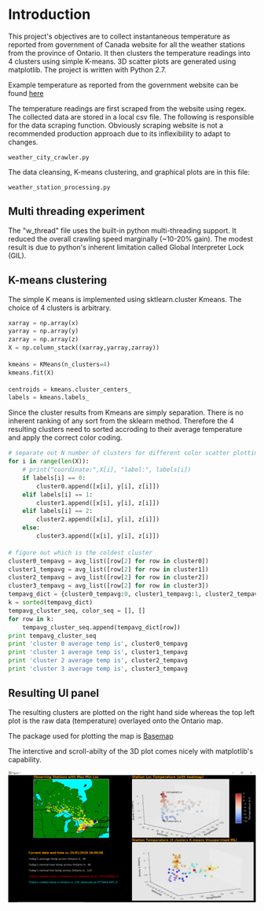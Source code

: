 # Introduction

This project's objectives are to collect instantaneous temperature as reported from government of Canada website for all the weather stations from the province of Ontario. It then clusters the temperature readings into 4 clusters using simple K-means.  3D scatter plots are generated using matplotlib.  The project is written with Python 2.7.

Example temperature as reported from the government website can be found [here](https://weather.gc.ca/city/pages/on-82_metric_e.html)

The temperature readings are first scraped from the website using regex. The collected data are stored in a local csv file.  The following is responsible for the data scraping function.  Obviously scraping website is not a recommended production approach due to its inflexibility to adapt to changes.

	weather_city_crawler.py

The data cleansing, K-means clustering, and graphical plots are in this file:

	weather_station_processing.py

## Multi threading experiment

The "w_thread" file uses the built-in python multi-threading support. It reduced the overall crawling speed marginally (~10-20% gain).  The modest result is due to python's inherent limitation called Global Interpreter Lock (GIL).

## K-means clustering

The simple K means is implemented using sktlearn.cluster Kmeans.  The choice of 4 clusters is arbitrary.

```python
xarray = np.array(x)
yarray = np.array(y)
zarray = np.array(z)
X = np.column_stack((xarray,yarray,zarray))

kmeans = KMeans(n_clusters=4)
kmeans.fit(X)

centroids = kmeans.cluster_centers_
labels = kmeans.labels_

```

Since the cluster results from Kmeans are simply separation. There is no inherent ranking of any sort from the sklearn method.  Therefore the 4 resulting clusters need to sorted accroding to their average temperature and apply the correct color coding. 


```python
# separate out N number of clusters for different color scatter plotting
for i in range(len(X)):
    # print("coordinate:",X[i], "label:", labels[i])
    if labels[i] == 0:
    	cluster0.append([x[i], y[i], z[i]])
    elif labels[i] == 1:
    	cluster1.append([x[i], y[i], z[i]])
    elif labels[i] == 2:
    	cluster2.append([x[i], y[i], z[i]])
    else:
		cluster3.append([x[i], y[i], z[i]])

# figure out which is the coldest cluster
cluster0_tempavg = avg_list([row[2] for row in cluster0])
cluster1_tempavg = avg_list([row[2] for row in cluster1])
cluster2_tempavg = avg_list([row[2] for row in cluster2])
cluster3_tempavg = avg_list([row[2] for row in cluster3])
tempavg_dict = {cluster0_tempavg:0, cluster1_tempavg:1, cluster2_tempavg:2, cluster3_tempavg:3}
k = sorted(tempavg_dict)
tempavg_cluster_seq, color_seq = [], []
for row in k:
	tempavg_cluster_seq.append(tempavg_dict[row])
print tempavg_cluster_seq
print 'cluster 0 average temp is', cluster0_tempavg
print 'cluster 1 average temp is', cluster1_tempavg
print 'cluster 2 average temp is', cluster2_tempavg
print 'cluster 3 average temp is', cluster3_tempavg

```

## Resulting UI panel 

The resulting clusters are plotted on the right hand side whereas the top left plot is the raw data (temperature) overlayed onto the Ontario map.

The package used for plotting the map is [Basemap](https://matplotlib.org/basemap/)

The interctive and scroll-abilty of the 3D plot comes nicely with matplotlib's capability. 

![image stack layer](https://github.com/dennylslee/temperature-kmeans-cluster-3d-vis/blob/master/weather_vis_panel.png)
